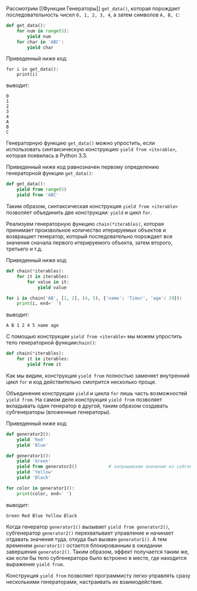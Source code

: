 

Рассмотрим [[Функции Генераторы]] `get_data()`, которая порождает последовательность чисел `0, 1, 2, 3, 4`, а затем символов `A, B, C`:

```python
def get_data():
    for num in range(5):
        yield num
    for char in 'ABC':
        yield char
```

Приведенный ниже код:

```no-highlight
for i in get_data():
    print(i)
```

выводит:

```no-highlight
0
1
2
3
4
A
B
C
```

Генераторную функцию `get_data()` можно упростить, если использовать синтаксическую конструкцию `yield from <iterable>`, которая появилась в Python 3.3.

Приведенный ниже код равнозначен первому определению генераторной функции `get_data()`:

```python
def get_data():
    yield from range(5)
    yield from 'ABC'
```

Таким образом, синтаксическая конструкция `yield from <iterable>` позволяет объединить две конструкции: `yield` и цикл `for`.

Реализуем генераторную функцию `chain(*iterables)`, которая принимает произвольное количество итерируемых объектов и возвращает генератор, который последовательно порождает все значения сначала первого итерируемого объекта, затем второго, третьего и т.д.

Приведенный ниже код:

```python
def chain(*iterables):
    for it in iterables:
        for value in it:
            yield value

for i in chain('AB', [1, 2], (4, 5), {'name': 'Timur', 'age': 29}):
    print(i, end=' ')
```

выводит:

```no-highlight
A B 1 2 4 5 name age 
```

С помощью конструкции `yield from <iterable>` мы можем упростить тело генераторной функции`chain()`:

```python
def chain(*iterables):
    for it in iterables:
        yield from it
```

Как мы видим, конструкция `yield from` полностью заменяет внутренний цикл `for` и код действительно смотрится несколько проще.

Объединение конструкции `yield` и цикла `for` лишь часть возможностей `yield from`. На самом деле конструкция `yield from` позволяет вкладывать один генератор в другой, таким образом создавать субгенераторы (вложенные генераторы).

Приведенный ниже код:

```python
def generator2():
    yield 'Red'
    yield 'Blue'

def generator1():
    yield 'Green'
    yield from generator2()            # запрашиваем значение из субгенератора
    yield 'Yellow'
    yield 'Black'

for color in generator1():
    print(color, end=' ')
```

выводит:

```no-highlight
Green Red Blue Yellow Black 
```

Когда генератор `generator1()` вызывает `yield from generator2()`, субгенератор `generator2()` перехватывает управление и начинает отдавать значения туда, откуда был вызван `generator1()`. А тем временем `generator1()` остается блокированным в ожидании завершения `generator2()`. Таким образом, эффект получается таким же, как если бы тело субгенератора было встроено в месте, где находится выражение `yield from`.

Конструкция `yield from` позволяет программисту легко управлять сразу несколькими генераторами, настраивать их взаимодействие.